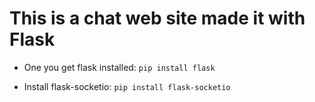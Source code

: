# This is a chat web site made it with Flask

* One you get flask installed:
`pip install flask`

* Install flask-socketio:
`pip install flask-socketio`